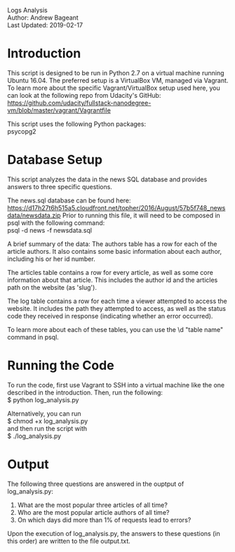 Logs Analysis\
Author: Andrew Bageant\
Last Updated: 2019-02-17

# Introduction

This script is designed to be run in Python 2.7 on a virtual machine running
Ubuntu 16.04. The preferred setup is a VirtualBox VM, managed via Vagrant.
To learn more about the specific Vagrant/VirtualBox setup used here, you
can look at the following repo from Udacity's GitHub:
https://github.com/udacity/fullstack-nanodegree-vm/blob/master/vagrant/Vagrantfile

This script uses the following Python packages:\
psycopg2

# Database Setup
This script analyzes the data in the news SQL database and provides answers to
three specific questions.

The news.sql database can be found here:
https://d17h27t6h515a5.cloudfront.net/topher/2016/August/57b5f748_newsdata/newsdata.zip
Prior to running this file, it will need to be composed in psql with
the following command:\
psql -d news -f newsdata.sql

A brief summary of the data:
The authors table has a row for each of the article authors. It also contains
some basic information about each author, including his or her id number.

The articles table contains a row for every article, as well as some core
information about that article. This includes the author id and the articles
path on the website (as 'slug').

The log table contains a row for each time a viewer attempted to access the
website. It includes the path they attempted to access, as well as the
status code they received in response (indicating whether an error
occurred).

To learn more about each of these tables, you can use the \d "table name"
command in psql.

# Running the Code
To run the code, first use Vagrant to SSH into a virtual machine like the
one described in the introduction. Then, run the following:\
$ python log_analysis.py

Alternatively, you can run\
$ chmod +x log_analysis.py\
and then run the script with\
$ ./log_analysis.py

# Output
The following three questions are answered in the ouptput of log_analysis.py:
1. What are the most popular three articles of all time?
2. Who are the most popular article authors of all time?
3. On which days did more than 1% of requests lead to errors?

Upon the execution of log_analysis.py, the answers to these questions
(in this order) are written to the file output.txt.

